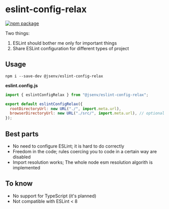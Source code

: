 # eslint-config-relax

[![npm package](https://img.shields.io/npm/v/@jsenv/eslint-config-relax.svg?logo=npm&label=package)](https://www.npmjs.com/package/@jsenv/eslint-config-relax)

Two things:

1. ESLint should bother me only for important things
2. Share ESLint configuration for different types of project

## Usage

```console
npm i --save-dev @jsenv/eslint-config-relax
```

**eslint.config.js**

```js
import { eslintConfigRelax } from "@jsenv/eslint-config-relax";

export default eslintConfigRelax({
  rootDirectoryUrl: new URL("./", import.meta.url),
  browserDirectoryUrl: new URL("./src/", import.meta.url), // optional
});
```

## Best parts

- No need to configure ESLint; it is hard to do correctly
- Freedom in the code; rules coercing you to code in a certain way are disabled
- Import resolution works; The whole node esm resolution algorith is implemented

## To know

- No support for TypeScript (it's planned)
- Not compatible with ESLint < 8
